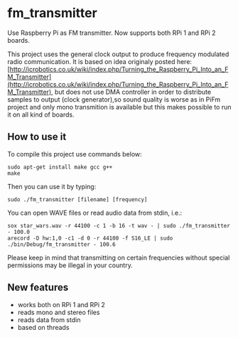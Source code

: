 # fm_transmitter

Use Raspberry Pi as FM transmitter. Now supports both RPi 1 and RPi 2 boards.

This project uses the general clock output to produce frequency modulated radio communication. It is based on idea originaly posted here: [http://icrobotics.co.uk/wiki/index.php/Turning_the_Raspberry_Pi_Into_an_FM_Transmitter](http://icrobotics.co.uk/wiki/index.php/Turning_the_Raspberry_Pi_Into_an_FM_Transmitter), but does not use DMA controller in order to distribute samples to output (clock generator),so sound quality is worse as in PiFm project and only mono transmition is available but this makes possible to run it on all kind of boards.

## How to use it

To compile this project use commands below:
```
sudo apt-get install make gcc g++
make
``` 

Then you can use it by typing:
```
sudo ./fm_transmitter [filename] [frequency]
```

You can open WAVE files or read audio data from stdin, i.e.:
```
sox star_wars.wav -r 44100 -c 1 -b 16 -t wav - | sudo ./fm_transmitter - 100.0
arecord -D hw:1,0 -c1 -d 0 -r 44100 -f S16_LE | sudo ./bin/Debug/fm_transmitter - 100.6
```

Please keep in mind that transmitting on certain frequencies without special permissions may be illegal in your country.

## New features

* works both on RPi 1 and RPi 2
* reads mono and stereo files
* reads data from stdin
* based on threads
